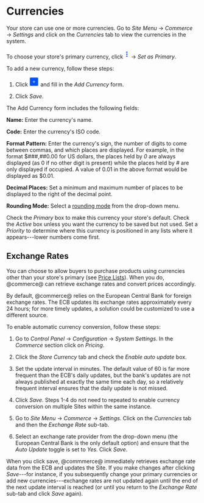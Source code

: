 # Currencies [](id=currencies)

Your store can use one or more currencies. Go to *Site Menu* &rarr; *Commerce*
&rarr; *Settings* and click on the *Currencies* tab to view the currencies in
the system.

To choose your store's primary currency, click 
![Options](../../images/icon-options.png) &rarr; *Set as Primary*.

To add a new currency, follow these steps:

1.  Click ![Add](../../images/icon-add.png) and fill in the *Add
    Currency* form.

2.  Click *Save*.

The Add Currency form includes the following fields:

**Name:** Enter the currency's name.

**Code:** Enter the currency's ISO code.

**Format Pattern:** Enter the currency's sign, the number of digits to come
between commas, and which places are displayed. For example, in the format
$###,##0.00 for US dollars, the places held by *0* are always displayed (as 0 if
no other digit is present) while the places held by *#* are only displayed if
occupied. A value of 0.01 in the above format would be displayed as $0.01.

**Decimal Places:** Set a minimum and maximum number of places to be
displayed to the right of the decimal point.

**Rounding Mode:** Select a 
[rounding mode](https:en.wikipedia.org/wiki/Rounding#Directed_rounding_to_an_integer)
from the drop-down menu.

Check the *Primary* box to make this currency your store's default. Check the
*Active* box unless you want the currency to be saved but not used. Set
a *Priority* to determine where this currency is positioned in any lists where
it appears---lower numbers come first.

## Exchange Rates [](id=exchange-rates)

You can choose to allow buyers to purchase products using currencies other than
your store's primary (see 
[Price Lists](/web/liferay-emporio/documentation/-/knowledge_base/1-0/price-lists)).
When you do, @commerce@ can retrieve exchange rates and convert prices
accordingly.

By default, @commerce@ relies on the European Central Bank for foreign exchange
rates. The ECB updates its exchange rates approximately every 24 hours; for more
timely updates, a solution could be customized to use a different source.

To enable automatic currency conversion, follow these steps:

1.  Go to *Control Panel* &rarr; *Configuration* &rarr; *System Settings*. In
    the *Commerce* section click on *Pricing*.

2.  Click the *Store Currency* tab and check the *Enable auto update* box.

3.  Set the update interval in minutes. The default value of 60 is far more
    frequent than the ECB's daily updates, but the bank's updates are not always
    published at exactly the same time each day, so a relatively frequent
    interval ensures that the daily update is not missed.

4.  Click *Save*. Steps 1-4 do not need to repeated to enable currency
    conversion on multiple Sites within the same instance.

5.  Go to *Site Menu* &rarr; *Commerce* &rarr; *Settings*. Click on the
    *Currencies* tab and then the *Exchange Rate* sub-tab.

6. Select an exchange rate provider from the drop-down menu (the European
   Central Bank is the only default option) and ensure that the *Auto Update*
   toggle is set to *Yes*. Click *Save*.

When you click save, @commmerce@ immediately retrieves exchange rate data from
the ECB and updates the Site. If you make changes after clicking *Save*---for
instance, if you subsequently change your primary currencies or add new
currencies---exchange rates are not updated again until the end of the next
update interval is reached (or until you return to the *Exchange Rate* sub-tab
and click *Save* again).
